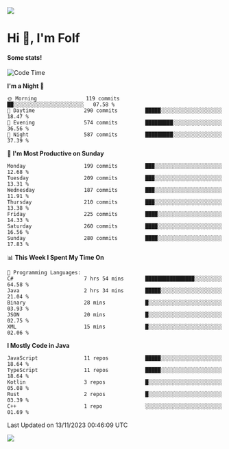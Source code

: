 <img src="https://komarev.com/ghpvc/?username=itsfolf"/>
<h1>Hi 👋, I'm Folf</h1>


#### Some stats!
<!--START_SECTION:waka-->
![Code Time](http://img.shields.io/badge/Code%20Time-2%2C003%20hrs%2013%20mins-blue)

**I'm a Night 🦉** 

```text
🌞 Morning                119 commits         ██░░░░░░░░░░░░░░░░░░░░░░░   07.58 % 
🌆 Daytime                290 commits         █████░░░░░░░░░░░░░░░░░░░░   18.47 % 
🌃 Evening                574 commits         █████████░░░░░░░░░░░░░░░░   36.56 % 
🌙 Night                  587 commits         █████████░░░░░░░░░░░░░░░░   37.39 % 
```
📅 **I'm Most Productive on Sunday** 

```text
Monday                   199 commits         ███░░░░░░░░░░░░░░░░░░░░░░   12.68 % 
Tuesday                  209 commits         ███░░░░░░░░░░░░░░░░░░░░░░   13.31 % 
Wednesday                187 commits         ███░░░░░░░░░░░░░░░░░░░░░░   11.91 % 
Thursday                 210 commits         ███░░░░░░░░░░░░░░░░░░░░░░   13.38 % 
Friday                   225 commits         ████░░░░░░░░░░░░░░░░░░░░░   14.33 % 
Saturday                 260 commits         ████░░░░░░░░░░░░░░░░░░░░░   16.56 % 
Sunday                   280 commits         ████░░░░░░░░░░░░░░░░░░░░░   17.83 % 
```


📊 **This Week I Spent My Time On** 

```text
💬 Programming Languages: 
C#                       7 hrs 54 mins       ████████████████░░░░░░░░░   64.58 % 
Java                     2 hrs 34 mins       █████░░░░░░░░░░░░░░░░░░░░   21.04 % 
Binary                   28 mins             █░░░░░░░░░░░░░░░░░░░░░░░░   03.93 % 
JSON                     20 mins             █░░░░░░░░░░░░░░░░░░░░░░░░   02.75 % 
XML                      15 mins             █░░░░░░░░░░░░░░░░░░░░░░░░   02.06 % 
```

**I Mostly Code in Java** 

```text
JavaScript               11 repos            █████░░░░░░░░░░░░░░░░░░░░   18.64 % 
TypeScript               11 repos            █████░░░░░░░░░░░░░░░░░░░░   18.64 % 
Kotlin                   3 repos             █░░░░░░░░░░░░░░░░░░░░░░░░   05.08 % 
Rust                     2 repos             █░░░░░░░░░░░░░░░░░░░░░░░░   03.39 % 
C++                      1 repo              ░░░░░░░░░░░░░░░░░░░░░░░░░   01.69 % 
```




 Last Updated on 13/11/2023 00:46:09 UTC
<!--END_SECTION:waka-->
<a src="https://discord.com/users/1090088995976925305"><img src="https://lanyard-profile-readme.vercel.app/api/1090088995976925305"/></a></td> 
